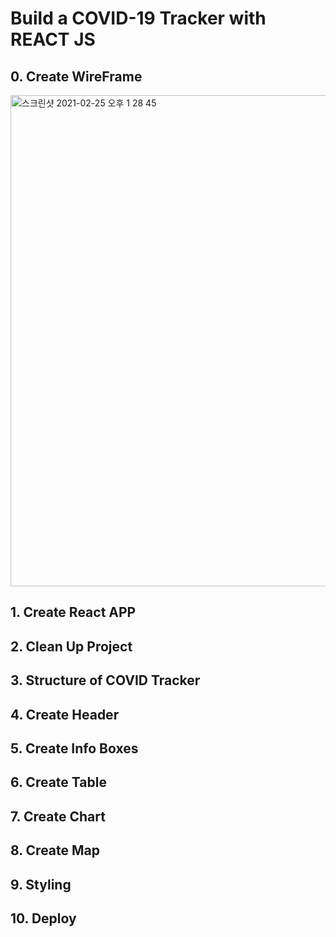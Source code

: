 # Build a COVID-19 Tracker with REACT JS 

## 0. Create WireFrame

<img width="786" alt="스크린샷 2021-02-25 오후 1 28 45" src="https://user-images.githubusercontent.com/70752848/109103099-8f0bfc00-776d-11eb-940b-c4a87279c37e.png">

## 1. Create React APP 

## 2. Clean Up Project 

## 3. Structure of COVID Tracker 

## 4. Create Header 

## 5. Create Info Boxes 

## 6. Create Table

## 7. Create Chart

## 8. Create Map 

## 9. Styling 

## 10. Deploy 